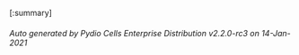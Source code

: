 






[:summary]

###### Auto generated by Pydio Cells Enterprise Distribution v2.2.0-rc3 on 14-Jan-2021
